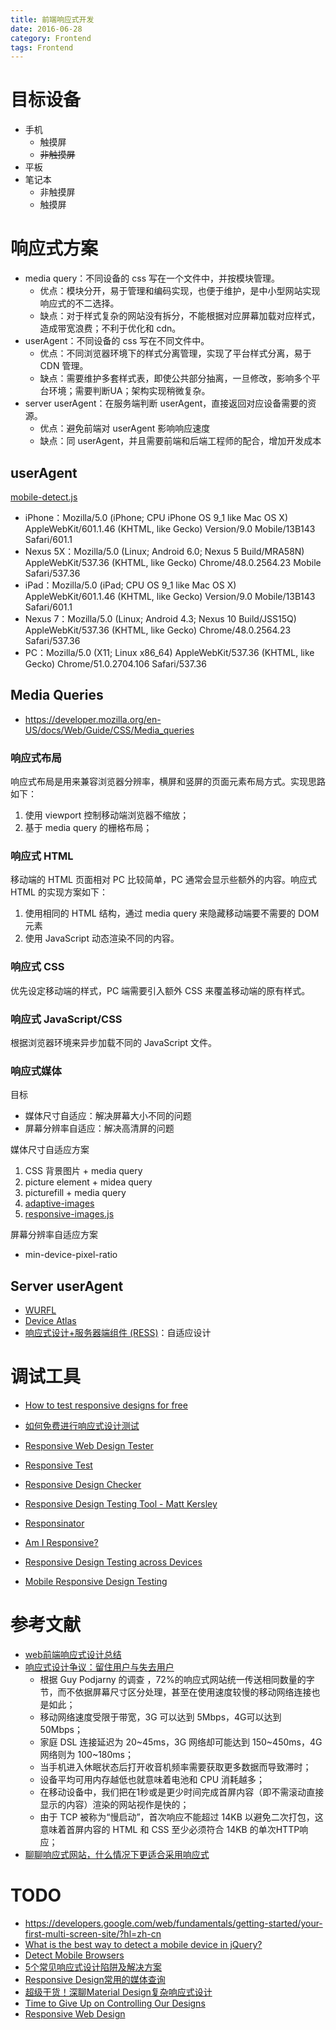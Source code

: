 ```yaml
---
title: 前端响应式开发
date: 2016-06-28
category: Frontend
tags: Frontend
---
```


# 目标设备
- 手机
    - 触摸屏
    - ~~非触摸屏~~
- 平板
- 笔记本
    - 非触摸屏
    - 触摸屏

# 响应式方案
- media query：不同设备的 css 写在一个文件中，并按模块管理。
    - 优点：模块分开，易于管理和编码实现，也便于维护，是中小型网站实现响应式的不二选择。
    - 缺点：对于样式复杂的网站没有拆分，不能根据对应屏幕加载对应样式，造成带宽浪费；不利于优化和 cdn。
- userAgent：不同设备的 css 写在不同文件中。
    - 优点：不同浏览器环境下的样式分离管理，实现了平台样式分离，易于 CDN 管理。
    - 缺点：需要维护多套样式表，即使公共部分抽离，一旦修改，影响多个平台环境；需要判断UA；架构实现稍微复杂。
- server userAgent：在服务端判断 userAgent，直接返回对应设备需要的资源。
    - 优点：避免前端对 userAgent 影响响应速度
    - 缺点：同 userAgent，并且需要前端和后端工程师的配合，增加开发成本

## userAgent
[mobile-detect.js](https://github.com/hgoebl/mobile-detect.js)

- iPhone：Mozilla/5.0 (iPhone; CPU iPhone OS 9_1 like Mac OS X) AppleWebKit/601.1.46 (KHTML, like Gecko) Version/9.0 Mobile/13B143 Safari/601.1
- Nexus 5X：Mozilla/5.0 (Linux; Android 6.0; Nexus 5 Build/MRA58N) AppleWebKit/537.36 (KHTML, like Gecko) Chrome/48.0.2564.23 Mobile Safari/537.36
- iPad：Mozilla/5.0 (iPad; CPU OS 9_1 like Mac OS X) AppleWebKit/601.1.46 (KHTML, like Gecko) Version/9.0 Mobile/13B143 Safari/601.1
- Nexus 7：Mozilla/5.0 (Linux; Android 4.3; Nexus 10 Build/JSS15Q) AppleWebKit/537.36 (KHTML, like Gecko) Chrome/48.0.2564.23 Safari/537.36
- PC：Mozilla/5.0 (X11; Linux x86_64) AppleWebKit/537.36 (KHTML, like Gecko) Chrome/51.0.2704.106 Safari/537.36

## Media Queries
- https://developer.mozilla.org/en-US/docs/Web/Guide/CSS/Media_queries

### 响应式布局
响应式布局是用来兼容浏览器分辨率，横屏和竖屏的页面元素布局方式。实现思路如下：

1. 使用 viewport 控制移动端浏览器不缩放；
2. 基于 media query 的栅格布局；

### 响应式 HTML
移动端的 HTML 页面相对 PC 比较简单，PC 通常会显示些额外的内容。响应式 HTML 的实现方案如下：

1. 使用相同的 HTML 结构，通过 media query 来隐藏移动端要不需要的 DOM 元素
2. 使用 JavaScript 动态渲染不同的内容。

### 响应式 CSS
优先设定移动端的样式，PC 端需要引入额外 CSS 来覆盖移动端的原有样式。

### 响应式 JavaScript/CSS
根据浏览器环境来异步加载不同的 JavaScript 文件。

### 响应式媒体
目标
- 媒体尺寸自适应：解决屏幕大小不同的问题
- 屏幕分辨率自适应：解决高清屏的问题

媒体尺寸自适应方案
1. CSS 背景图片 + media query
2. picture element + midea query
3. picturefill + media query
4. [adaptive-images](http://adaptive-images.com/)
5. [responsive-images.js](https://github.com/kvendrik/responsive-images.js)

屏幕分辨率自适应方案
- min-device-pixel-ratio

## Server userAgent
- [WURFL](http://www.scientiamobile.com/)
- [Device Atlas](https://deviceatlas.com/)
- [响应式设计+服务器端组件 (RESS)](http://www.lukew.com/ff/entry.asp?1392)：自适应设计

# 调试工具
- [How to test responsive designs for free](http://www.webdesignerdepot.com/2013/07/how-to-test-responsive-designs-for-free/)
- [如何免费进行响应式设计测试](http://www.csdn.net/article/2013-08-02/2816444)

- [Responsive Web Design Tester](http://responsivewebdesigntester.com/)
- [Responsive Test](https://github.com/nghuuphuoc/responsivetest)
- [Responsive Design Checker](http://responsivedesignchecker.com/)
- [Responsive Design Testing Tool - Matt Kersley](https://github.com/mattkersley/Responsive-Design-Testing)
- [Responsinator](https://www.responsinator.com/)
- [Am I Responsive?](http://ami.responsivedesign.is/)
- [Responsive Design Testing across Devices](https://www.browserstack.com/responsive)
- [Mobile Responsive Design Testing](http://www.studiopress.com/responsive/)

# 参考文献
- [web前端响应式设计总结](http://jixianqianduan.com/frontend-css/2016/01/15/responsive-css.html)
- [响应式设计争议：留住用户与失去用户](http://www.shejidaren.com/responsive-web-design-controversy.html)
    - 根据 Guy Podjarny 的调查 ，72%的响应式网站统一传送相同数量的字节，而不依据屏幕尺寸区分处理，甚至在使用速度较慢的移动网络连接也是如此；
    - 移动网络速度受限于带宽，3G 可以达到 5Mbps，4G可以达到 50Mbps；
    - 家庭 DSL 连接延迟为 20~45ms，3G 网络却可能达到 150~450ms，4G 网络则为 100~180ms；
    - 当手机进入休眠状态后打开收音机频率需要获取更多数据而导致滞时；
    - 设备平均可用内存越低也就意味着电池和 CPU 消耗越多；
    - 在移动设备中，我们把在1秒或是更少时间完成首屏内容（即不需滚动直接显示的内容）渲染的网站视作是快的；
    - 由于 TCP 被称为“慢启动”，首次响应不能超过 14KB 以避免二次打包，这意味着首屏内容的 HTML 和 CSS 至少必须符合 14KB 的单次HTTP响应；
- [聊聊响应式网站，什么情况下更适合采用响应式](http://www.admin5.com/article/20150114/580816.shtml)

# TODO
- https://developers.google.com/web/fundamentals/getting-started/your-first-multi-screen-site/?hl=zh-cn
- [What is the best way to detect a mobile device in jQuery?](http://stackoverflow.com/questions/3514784/what-is-the-best-way-to-detect-a-mobile-device-in-jquery)
- [Detect Mobile Browsers](http://detectmobilebrowsers.com/)
- [5个常见响应式设计陷阱及解决方案](http://info.9iphp.com/5-responsive-design-pitfalls-and-how-to-avoid-them)
- [Responsive Design常用的媒体查询](http://segmentfault.com/a/1190000002713857)
- [超级干货！深聊Material Design复杂响应式设计](http://www.uisdc.com/material-design-responsive-design)
- [Time to Give Up on Controlling Our Designs](http://zurb.com/article/710/time-to-give-up-on-controlling-our-design)
- [Responsive Web Design](http://alistapart.com/article/responsive-web-design)
